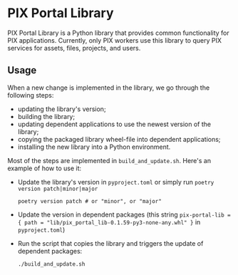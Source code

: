 # PIX Portal Library

PIX Portal Library is a Python library that provides common functionality for PIX applications. Currently, only PIX workers use this library to query PIX services for assets, files, projects, and users.

## Usage

When a new change is implemented in the library, we go through the following steps:

- updating the library's version;
- building the library;
- updating dependent applications to use the newest version of the library;
- copying the packaged library wheel-file into dependent applications;
- installing the new library into a Python environment.

Most of the steps are implemented in `build_and_update.sh`. Here's an example of how to use it:

- Update the library's version in `pyproject.toml` or simply run `poetry version patch|minor|major`

  ```shell
  poetry version patch # or "minor", or "major"
  ```

- Update the version in dependent packages (this string `pix-portal-lib = { path = "lib/pix_portal_lib-0.1.59-py3-none-any.whl" }` in `pyproject.toml`)

- Run the script that copies the library and triggers the update of dependent packages:

  ```shell
  ./build_and_update.sh
  ```
